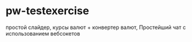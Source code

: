 # pw-testexercise
простой слайдер, курсы валют + конвертер валют, Простейший чат с использованием вебсокетов
